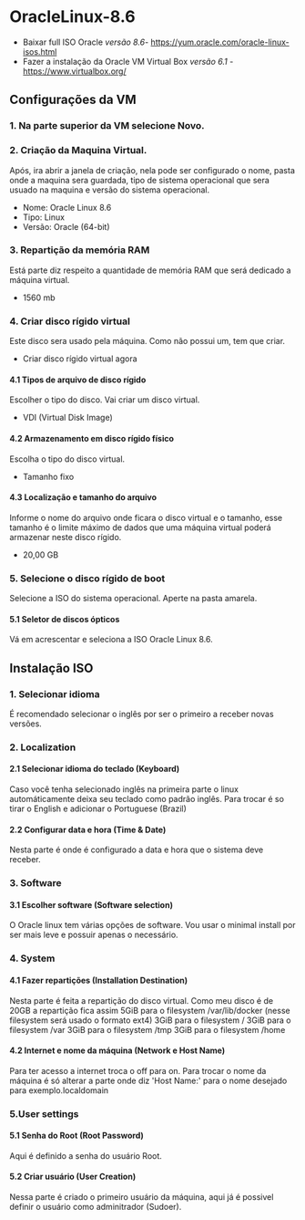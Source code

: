 # OracleLinux-8.6

- Baixar full ISO Oracle *versão 8.6*- https://yum.oracle.com/oracle-linux-isos.html
- Fazer a instalação da Oracle VM Virtual Box *versão 6.1* - https://www.virtualbox.org/

## Configurações da VM
### 1. Na parte superior da VM selecione Novo.
### 2. Criação da Maquina Virtual.
Após, ira abrir a janela de criação, nela pode ser configurado o nome, pasta onde a maquina sera guardada, tipo de sistema operacional que sera usuado na maquina e versão do sistema operacional.
- Nome: Oracle Linux 8.6
- Tipo: Linux
- Versão: Oracle (64-bit)
### 3. Repartição da memória RAM
Está parte diz respeito a quantidade de memória RAM que será dedicado a máquina virtual.
- 1560 mb
### 4. Criar disco rígido virtual
Este disco sera usado pela máquina. Como não possui um, tem que criar.
- Criar disco rígido virtual agora
#### 4.1 Tipos de arquivo de disco rígido
Escolher o tipo do disco. Vai criar um disco virtual.
- VDI (Virtual Disk Image)
#### 4.2 Armazenamento em disco rígido físico
Escolha o tipo do disco virtual.
- Tamanho fixo
#### 4.3 Localização e tamanho do arquivo
Informe o nome do arquivo onde ficara o disco virtual e o tamanho, esse tamanho é o limite máximo de dados que uma máquina virtual poderá armazenar neste disco rígido.
- 20,00 GB
### 5. Selecione o disco rígido de boot
Selecione a ISO do sistema operacional. Aperte na pasta amarela.
#### 5.1 Seletor de discos ópticos
Vá em acrescentar e seleciona a ISO Oracle Linux 8.6.

## Instalação ISO 
### 1. Selecionar idioma
É recomendado selecionar o inglês por ser o primeiro a receber novas versões.
### 2. Localization
#### 2.1 Selecionar idioma do teclado (Keyboard)
Caso você tenha selecionado inglês na primeira parte o linux automáticamente deixa seu teclado como padrão inglês. Para trocar é so tirar o English e adicionar o Portuguese (Brazil)
#### 2.2 Configurar data e hora (Time & Date)
Nesta parte é onde é configurado a data e hora que o sistema deve receber.
### 3. Software
#### 3.1 Escolher software (Software selection)
O Oracle linux tem várias opções de software. Vou usar o minimal install por ser mais leve e possuir apenas o necessário.
### 4. System
#### 4.1 Fazer repartições (Installation Destination)
Nesta parte é feita a repartição do disco virtual. Como meu disco é de 20GB a repartição fica assim
5GiB para o filesystem /var/lib/docker (nesse filesystem será usado o formato ext4)
3GiB para o filesystem /
3GiB para o filesystem /var
3GiB para o filesystem /tmp
3GiB para o filesystem /home
#### 4.2 Internet e nome da máquina (Network e Host Name)
Para ter acesso a internet troca o off para on. Para trocar o nome da máquina é só alterar a parte onde diz 'Host Name:' para o nome desejado para exemplo.localdomain
### 5.User settings
#### 5.1 Senha do Root (Root Password)
Aqui é definido a senha do usuário Root.
#### 5.2 Criar usuário (User Creation)
Nessa parte é criado o primeiro usuário da máquina, aqui já é possivel definir o usuário como adminitrador (Sudoer).
